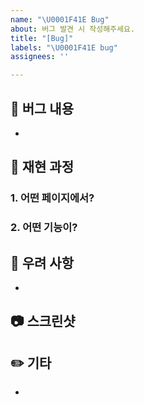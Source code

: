 ```yaml
---
name: "\U0001F41E Bug"
about: 버그 발견 시 작성해주세요.
title: "[Bug]"
labels: "\U0001F41E bug"
assignees: ''

---
```


## 🐛 버그 내용
- 


## 💭 재현 과정

### 1. 어떤 페이지에서?

### 2. 어떤 기능이?


## 📝 우려 사항
- 


## 📷 스크린샷


## ✏️ 기타
-
